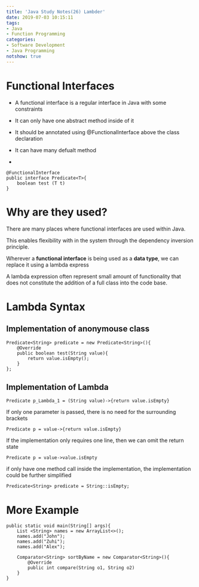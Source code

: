 ```yaml
---
title: 'Java Study Notes(26) Lambder'
date: 2019-07-03 10:15:11
tags: 
- Java
- Function Programming
categories: 
- Software Development
- Java Programming
notshow: true
---
```


# Functional Interfaces
* A functional interface is a regular interface in Java with some constraints

* It can only have one abstract method inside of it

* It should be annotated using @FunctionalInterface above the class declaration

* It can have many defualt method
* 
```
@FunctionalInterface
public interface Predicate<T>{
    boolean test (T t)
}
```

# Why are they used?
There are many places where functional interfaces are used within Java. 

This enables flexibility with in the system through the dependency inversion principle.

Wherever a **functional interface** is being used as a **data type**, we can replace it using a lambda express

A lambda expression often represent small amount of functionality that does not constitute the addition of a full class into the code base.

# Lambda Syntax

## Implementation of anonymouse class

```
Predicate<String> predicate = new Predicate<String>(){
    @Override
    public boolean test(String value){
        return value.isEmpty();
    }
};
```

## Implementation of Lambda
```
Predicate p_Lambda_1 = (String value)->{return value.isEmpty}
```

If only one parameter is passed, there is no need for the surrounding brackets
```
Predicate p = value->{return value.isEmpty}
```
If the implementation only requires one line, then we can omit the return state 
```
Predicate p = value->value.isEmpty
```

if only have one method call inside the implementation, the implementation could be further simplified
```
Predicate<String> predicate = String::isEmpty;
```

# More Example

```
public static void main(String[] args){
    List <String> names = new ArrayList<>();
    names.add("John");
    names.add("Zuhi");
    names.add("Alex");

    Comparator<String> sortByName = new Comparator<String>(){
        @Override
        public int compare(String o1, String o2)
    }
}
```